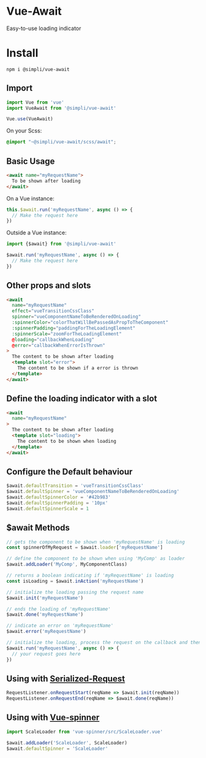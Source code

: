 # Vue-Await

Easy-to-use loading indicator

# Install
```
npm i @simpli/vue-await
```

## Import
```typescript
import Vue from 'vue'
import VueAwait from '@simpli/vue-await'

Vue.use(VueAwait)
```
On your Scss:
```scss
@import "~@simpli/vue-await/scss/await";
```

## Basic Usage
```html
<await name="myRequestName">
  To be shown after loading
</await>
```
On a Vue instance:
```typescript
this.$await.run('myRequestName', async () => {
  // Make the request here
})
```
Outside a Vue instance:
```typescript
import {$await} from '@simpli/vue-await'

$await.run('myRequestName', async () => {
  // Make the request here
})
```

## Other props and slots
```html
<await
  name="myRequestName"
  effect="vueTransitionCssClass"
  spinner="vueComponentNameToBeRenderedOnLoading"
  :spinnerColor="colorThatWillBePassedAsPropToTheComponent"
  :spinnerPadding="paddingForTheLoadingElement"
  :spinnerScale="zoomForTheLoadingElement"
  @loading="callbackWhenLoading"
  @error="callbackWhenErrorIsThrown"
>
  The content to be shown after loading
  <template slot="error">
    The content to be shown if a error is thrown
  </template>
</await>
```

## Define the loading indicator with a slot
```html
<await
  name="myRequestName"
>
  The content to be shown after loading
  <template slot="loading">
    The content to be shown when loading
  </template>
</await>
```

## Configure the Default behaviour
```typescript
$await.defaultTransition = 'vueTransitionCssClass'
$await.defaultSpinner = 'vueComponentNameToBeRenderedOnLoading'
$await.defaultSpinnerColor = '#42b983'
$await.defaultSpinnerPadding = '10px'
$await.defaultSpinnerScale = 1
```

## $await Methods
```typescript
// gets the component to be shown when 'myRequestName' is loading
const spinnerOfMyRequest = $await.loader['myRequestName']

// define the component to be shown when using 'MyComp' as loader
$await.addLoader('MyComp', MyComponentClass)

// returns a boolean indicating if 'myRequestName' is loading
const isLoading = $await.inAction('myRequestName')

// initialize the loading passing the request name
$await.init('myRequestName')

// ends the loading of 'myRequestName'
$await.done('myRequestName')

// indicate an error on 'myRequestName'
$await.error('myRequestName')

// initialize the loading, process the request on the callback and then ends the loading
$await.run('myRequestName', async () => {
  // your request goes here
})

```

## Using with [Serialized-Request](https://github.com/simplitech/serialized-request)
```typescript
RequestListener.onRequestStart(reqName => $await.init(reqName))
RequestListener.onRequestEnd(reqName => $await.done(reqName))
```

## Using with [Vue-spinner](https://github.com/greyby/vue-spinner)
```typescript
import ScaleLoader from 'vue-spinner/src/ScaleLoader.vue'

$await.addLoader('ScaleLoader', ScaleLoader)
$await.defaultSpinner = 'ScaleLoader'
```
